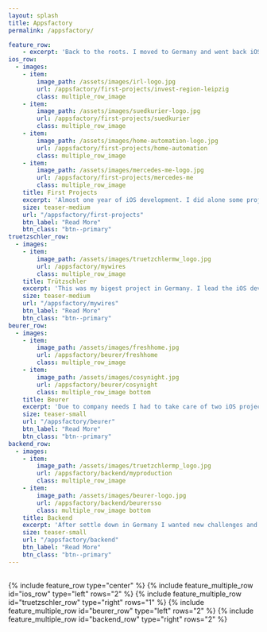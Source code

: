 ```yaml
---
layout: splash
title: Appsfactory
permalink: /appsfactory/

feature_row:
    - excerpt: 'Back to the roots. I moved to Germany and went back iOS development. I wanted to put in practice my expertise gained as trainer, also I missed being part of a team and develop products that the people can use. I am working here **since 2018**'
ios_row:
  - images:
    - item:
        image_path: /assets/images/irl-logo.jpg
        url: /appsfactory/first-projects/invest-region-leipzig
        class: multiple_row_image
    - item:
        image_path: /assets/images/suedkurier-logo.jpg
        url: /appsfactory/first-projects/suedkurier
        class: multiple_row_image
    - item:
        image_path: /assets/images/home-automation-logo.jpg
        url: /appsfactory/first-projects/home-automation
        class: multiple_row_image
    - item:
        image_path: /assets/images/mercedes-me-logo.jpg
        url: /appsfactory/first-projects/mercedes-me
        class: multiple_row_image
    title: First Projects
    excerpt: 'Almost one year of iOS development. I did alone some projects, had the opportunity to work on Silicon Valley and I worked with a huge international team.'
    size: teaser-medium
    url: "/appsfactory/first-projects"
    btn_label: "Read More"
    btn_class: "btn--primary"
truetzschler_row:
  - images:
    - item:
        image_path: /assets/images/truetzchlermw_logo.jpg
        url: /appsfactory/mywires
        class: multiple_row_image
    title: Trützschler
    excerpt: 'This was my bigest project in Germany. I lead the iOS development of this project working together with a team of 10 people. We worked around 4 months to finish it'
    size: teaser-medium
    url: "/appsfactory/mywires"
    btn_label: "Read More"
    btn_class: "btn--primary"
beurer_row:
  - images:
    - item:
        image_path: /assets/images/freshhome.jpg
        url: /appsfactory/beurer/freshhome
        class: multiple_row_image
    - item:
        image_path: /assets/images/cosynight.jpg
        url: /appsfactory/beurer/cosynight
        class: multiple_row_image bottom
    title: Beurer
    excerpt: 'Due to company needs I had to take care of two iOS projects and fix some mayor problems that they had. I did some small features too.'
    size: teaser-small
    url: "/appsfactory/beurer"
    btn_label: "Read More"
    btn_class: "btn--primary"
backend_row:
  - images:
    - item:
        image_path: /assets/images/truetzchlermp_logo.jpg
        url: /appsfactory/backend/myproduction
        class: multiple_row_image
    - item:
        image_path: /assets/images/beurer-logo.jpg
        url: /appsfactory/backend/beurersso
        class: multiple_row_image bottom
    title: Backend
    excerpt: 'After settle down in Germany I wanted new challenges and I requested to become part of the fullstack team. As everything has a beginning I started refactoring a quite old project and taking care of small features and bugs.'
    size: teaser-small
    url: "/appsfactory/backend"
    btn_label: "Read More"
    btn_class: "btn--primary"
---
```


<div style="margin-top:30px;">
  {% include feature_row type="center" %}
  {% include feature_multiple_row id="ios_row" type="left" rows="2" %}
  {% include feature_multiple_row id="truetzschler_row" type="right" rows="1" %}
  {% include feature_multiple_row id="beurer_row" type="left" rows="2" %}
  {% include feature_multiple_row id="backend_row" type="right" rows="2" %}
</div>